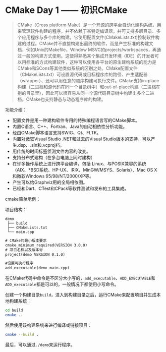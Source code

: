 # CMake Day 1 —— 初识CMake

> CMake（Cross platform Make）是一个开源的跨平台自动化建构系统，用来管理软件构建的程序，并不依赖于某特定编译器，并可支持多层目录、多个应用程序与多个库的构建。它使用配置文件(CMakeLists.txt)控制软件构建的过程。CMake并不直接构建出最终的软件，而是产生标准的构建文档，例如Unix的Makefile，Window MSVC的projects/workspaces，再通过一般的构建方式使用。这使得熟悉某个集成开发环境（IDE）的开发者可以用标准的方式构建软件，这种可以使用各平台的原生建构系统的能力是CMake和SCons等其他类似系统的区别之处。CMake配置文件（CMakeLists.txt）可设置源代码或目标程序库的路径、产生适配器（wrapper）、还可以用任意的顺序构建可执行文件。CMake支持in-place构建（二进档和源代码在同一个目录树中）和out-of-place构建（二进档在别的目录里），因此可以很容易从同一个源代码目录树中构建出多个二进档。CMake也支持静态与动态程序库的构建。

功能介绍：

+ 配置文件是用一种建构软件专用的特殊编程语言写的CMake脚本。
+ 内置C语言、C++、Fortran、Java的自动相依性分析功能。
+ 经由CMake脚本语言支持SWIG、Qt、FLTK。
+ 内置对微软Visual Studio .NET和过去的Visual Studio版本的支持，可以产生.dsp、.sln和.vcproj档。
+ 用传统的时间标签侦测文件内容的改变。
+ 支持分布式建构（在多台电脑上同时建构）
+ 在许多操作系统上进行跨平台编译，包括 Linux、与POSIX兼容的系统（AIX、*BSD系统、HP-UX、IRIX、MinGW/MSYS、Solaris）、Mac OS X和微软Windows 95/98/NT/2000/XP等。
+ 产生可以给Graphviz用的全局相依图。
+ 已经和Dart、CTest和CPack等软件测试和发布的工具集成。

cmake简单示例：

项目结构：

```text
demo
​ ├── build
​ ├── CMakeLists.txt
​ └── main.cpp
```

```CMakeLists.txt
# CMake的最小版本要求
cmake_minimum_required(VERSION 3.0.0)
# 项目名称以及版本号
project(demo VERSION 0.1.0)

#设置可执行程序
add_executable(demo main.cpp)
```

在CMake代码中命令是不区分大小写的，`add_executable`、`ADD_EXECUTABLE`和`ADD_executable`都是可以的，一般情况下都使用小写命令。

创建一个构建目录`build`，进入到构建目录之后，运行CMake来配置项目并生成本地构建系统：

```bash
cd build
cmake ..
```

然后使用该构建系统来进行编译或链接项目：

```bash
cmake --build .
```

最后，可以通过`./demo`来运行程序。
